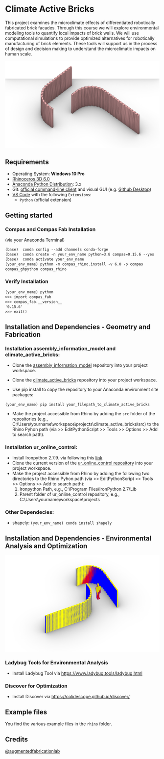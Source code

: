 
# Climate Active Bricks


This project examines the microclimate effects of differentiated robotically fabricated brick facades. Through this course we will explore environmental modeling tools to quantify local impacts of brick walls. We will use computational simulations to provide optimized alternatives for robotically manufacturing of brick elements. These tools will support us in the process of design and decision making to understand the microclimatic impacts on human scale.

![Brickwall Example 2](/docs/images/brickwall_ex2.jpg)


## Requirements

* Operating System: **Windows 10 Pro**
* [Rhinoceros 3D 6.0](https://www.rhino3d.com/)
* [Anaconda Python Distribution](https://www.anaconda.com/download/): 3.x
* Git: [official command-line client](https://git-scm.com/) and visual GUI (e.g. [Github Desktop](https://desktop.github.com/))
* [VS Code](https://code.visualstudio.com/) with the following `Extensions`:
  * `Python` (official extension)


## Getting started

### Compas and Compas Fab Installation 
(via your Anaconda Terminal)
    
    (base)  conda config --add channels conda-forge
    (base)  conda create -n your_env_name python=3.8 compas=0.15.6 --yes
    (base)  conda activate your_env_name
    (your_env_name) python -m compas_rhino.install -v 6.0 -p compas compas_ghpython compas_rhino
    
### Verify Installation

    (your_env_name) python
    >>> import compas_fab
    >>> compas_fab.__version__
    '0.15.6'
    >>> exit()


## Installation and Dependencies - Geometry and Fabrication

### Installation assembly_information_model and climate_active_bricks:

* Clone the [assembly_information_model](https://github.com/augmentedfabricationlab/assembly_information_model) repository into your project workspace.

* Clone the [climate_active_bricks](https://github.com/augmentedfabricationlab/climate_active_bricks) repository into your project workspace.

* Use pip install to copy the repository to your Anaconda environment site packages: 

`(your_env_name) pip install your_filepath_to_climate_active_bricks`        

* Make the project accessible from Rhino by adding the `src` folder of the repositories (e.g., C:\Users\yourname\workspace\projects\climate_active_bricks\src) to the Rhino Pyhon path (via >> EditPythonScript >> Tools >> Options >> Add to search path).

### Installation ur_online_control:

* Install Ironpython 2.7.9. via following this [link](https://github.com/IronLanguages/ironpython2/releases/tag/ipy-2.7.9)
* Clone the current version of the [ur_online_control repository](https://github.com/augmentedfabricationlab/ur_online_control) 
into your project workspace.
* Make the project accessible from Rhino by adding the following two directories to the Rhino Pyhon path (via >> EditPythonScript >> Tools >> Options >> Add to search path):
    1. Ironpython Path, e.g., C:\Program Files\IronPython 2.7\Lib
    2. Parent folder of ur_online_control repository, e.g., C:\Users\yourname\workspace\projects

### Other Dependecies:

* shapely: `(your_env_name) conda install shapely`


## Installation and Dependencies - Environmental Analysis and Optimization

![Rad](docs/images/Rad.jpg)

### Ladybug Tools for Environmental Analysis

* Install Ladybug Tool via https://www.ladybug.tools/ladybug.html

### Discover for Optimization

* Install Discover via https://colidescope.github.io/discover/

## Example files

You find the various example files in the `rhino` folder.

Credits
-------------

[@augmentedfabricationlab](https://github.com/augmentedfabricationlab)
